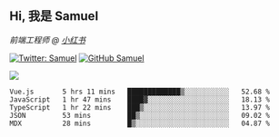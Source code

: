 <h2> Hi, 我是 Samuel </h2>
<p><em>前端工程师 @ <a href="https://job.xiaohongshu.com/">小红书</a></em></p>

[![Twitter: Samuel](https://img.shields.io/twitter/follow/1227_samuel?style=flat-square&logo=twitter)](https://twitter.com/1227_samuel)
[![GitHub Samuel](https://img.shields.io/github/followers/classicemi?label=follow&style=flat-square&logo=github)](https://github.com/classicemi)

<img src="https://github-readme-stats.vercel.app/api?username=classicemi&show_icons=true&theme=default&hide_title=true" />

<!--START_SECTION:waka-->
```text
Vue.js       5 hrs 11 mins   █████████████▒░░░░░░░░░░░   52.68 % 
JavaScript   1 hr 47 mins    ████▓░░░░░░░░░░░░░░░░░░░░   18.13 % 
TypeScript   1 hr 22 mins    ███▒░░░░░░░░░░░░░░░░░░░░░   13.97 % 
JSON         53 mins         ██▒░░░░░░░░░░░░░░░░░░░░░░   09.02 % 
MDX          28 mins         █▒░░░░░░░░░░░░░░░░░░░░░░░   04.87 % 
```
<!--END_SECTION:waka-->

<!--
**classicemi/classicemi** is a ✨ _special_ ✨ repository because its `README.md` (this file) appears on your GitHub profile.

Here are some ideas to get you started:

- 🔭 I’m currently working on ...
- 🌱 I’m currently learning ...
- 👯 I’m looking to collaborate on ...
- 🤔 I’m looking for help with ...
- 💬 Ask me about ...
- 📫 How to reach me: ...
- 😄 Pronouns: ...
- ⚡ Fun fact: ...
-->
